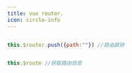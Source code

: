 ```yaml
---
title: vue router.
icon: circle-info
---
```



```javascript

this.$router.push({path:""}) //路由跳转


this.$route //获取路由信息
```
